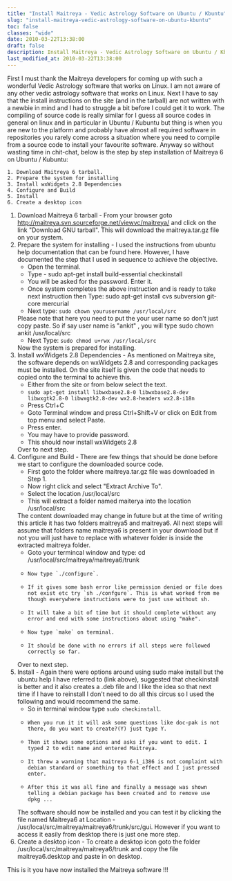 ```yaml
---
title: "Install Maitreya - Vedic Astrology Software on Ubuntu / Kbuntu"
slug: "install-maitreya-vedic-astrology-software-on-ubuntu-kbuntu"
toc: false
classes: "wide"
date: 2010-03-22T13:38:00
draft: false
description: Install Maitreya - Vedic Astrology Software on Ubuntu / Kbuntu
last_modified_at: 2010-03-22T13:38:00
---
```


First I must thank the Maitreya developers for coming up with such a wonderful Vedic Astrology software that works on Linux. I am not aware of any other vedic astrology software that works on Linux.
Next I have to say that the install instructions on the site (and in the tarball) are not written with a newbie in mind and I had to struggle a bit before I could get it to work. The compiling of source code is really similar for I guess all source codes in general on linux and in particular in Ubuntu / Kubuntu but thing is when you are new to the platform and probably have almost all required software in repositories you rarely come across a situation where you need to compile from a source code to install your favourite software. Anyway so without wasting time in chit-chat, below is the step by step installation of Maitreya 6 on Ubuntu / Kubuntu:
<pre><code>1. Download Maitreya 6 tarball.
2. Prepare the system for installing
3. Install wxWidgets 2.8 Dependencies
4. Configure and Build
5. Install
6. Create a desktop icon
</code></pre>
<ol>
<li>
Download Maitreya 6 tarball - From your browser goto <a href="http://maitreya.svn.sourceforge.net/viewvc/maitreya/">http://maitreya.svn.sourceforge.net/viewvc/maitreya/</a> and click on the link &quot;Download GNU tarball&quot;. This will download the maitreya.tar.gz file on your system.
</li>
<li>
Prepare the system for installing - I used the instructions from ubuntu help documentation that can be found here. However, I have documented the step that I used in sequence to achieve the objective.
<ul>
<li>Open the terminal.</li>
<li>Type - sudo apt-get install build-essential checkinstall</li>
<li>You will be asked for the password. Enter it.</li>
<li>Once system completes the above instruction and is ready to take next instruction then Type: sudo apt-get install cvs subversion git-core mercurial</li>
<li>Next type: <code>sudo chown yourusername /usr/local/src</code></li>
</ul>
 <div class="boxed">Please note that here you need to put the your user name so don't just copy paste. So if say user name is "ankit" , you will type sudo chown ankit /usr/local/src</div>
<ul>
<li>Next Type: <code>sudo chmod u+rwx /usr/local/src</code></li>
</ul>
Now the system is prepared for installing.
</li>
<li>
Install wxWidgets 2.8 Dependencies - As mentioned on Maitreya site, the software depends on wxWidgets 2.8 and corresponding packages must be installed. On the site itself is given the code that needs to copied onto the terminal to achieve this.
<ul>
<li>Either from the site or from below select the text.</li>
<li><code>sudo apt-get install libwxbase2.8-0 libwxbase2.8-dev libwxgtk2.8-0 libwxgtk2.8-dev wx2.8-headers wx2.8-i18n</code></li>
<li>Press Ctrl+C</li>
<li>Goto Terminal window and press Ctrl+Shift+V or click on Edit from top menu and select Paste.</li>
<li>Press enter.</li>
<li>You may have to provide password.</li>
<li>This should now install wxWidgets 2.8</li>
</ul>
Over to next step.
</li>
<li>
Configure and Build - There are few things that should be done before we start to configure the downloaded source code.
<ul>
<li>First goto the folder where maitreya.tar.gz file was downloaded in Step 1.</li>
<li>Now right click and select &quot;Extract Archive To&quot;.</li>
<li>Select the location /usr/local/src</li>
<li>This will extract a folder named maiterya into the location /usr/local/src</li>
</ul>
The content downloaded may change in future but at the time of writing this article it has two folders maitreya5 and maitreya6. All next steps will assume that folders name maitreya6 is present in your download but if not you will just have to replace with whatever folder is inside the extracted maitreya folder.
<ul>
<li>Goto your termincal window and type: cd /usr/local/src/maitreya/maitreya6/trunk</li>
<li>
<pre><code>Now type `./configure`.
</code></pre>
</li>
<li>
<pre><code>If it gives some bash error like permission denied or file does not exist etc try `sh ./confgure`. This is what worked from me though everywhere instructions were to just use without sh.
</code></pre>
</li>
<li>
<pre><code>It will take a bit of time but it should complete without any error and end with some instructions about using &quot;make&quot;.
</code></pre>
</li>
<li>
<pre><code>Now type `make` on terminal.
</code></pre>
</li>
<li>
<pre><code>It should be done with no errors if all steps were followed correctly so far.
</code></pre>
</li>
</ul>
Over to next step.
</li>
<li>
Install - Again there were options around using sudo make install but the ubuntu help I have referred to (link above), suggested that checkinstall is better and it also creates a .deb file and I like the idea so that next time if I have to reinstall I don't need to do all this circus so I used the following and would recommend the same.
<ul>
<li>So in terminal window type <code>sudo checkinstall</code>.</li>
<li>
<pre><code>When you run it it will ask some questions like doc-pak is not there, do you want to create?(Y) just type Y.
</code></pre>
</li>
<li>
<pre><code>Then it shows some options and asks if you want to edit. I typed 2 to edit name and entered Maitreya.
</code></pre>
</li>
<li>
<pre><code>It threw a warning that maitreya 6-1_i386 is not complaint with debian standard or something to that effect and I just pressed enter.
</code></pre>
</li>
<li>
<pre><code>After this it was all fine and finally a message was shown telling a debian package has been created and to remove use dpkg ...
</code></pre>
</li>
</ul>
The software should now be installed and you can test it by clicking the file named Maitreya6 at Location - /usr/local/src/maitreya/maitreya6/trunk/src/gui. However if you want to access it easily from desktop there is just one more step.
</li>
<li>
Create a desktop icon - To create a desktop icon goto the folder /usr/local/src/maitreya/maitreya6/trunk and copy the file maitreya6.desktop and paste in on desktop.
</li>
</ol>
This is it you have now installed the Maitreya software !!!
